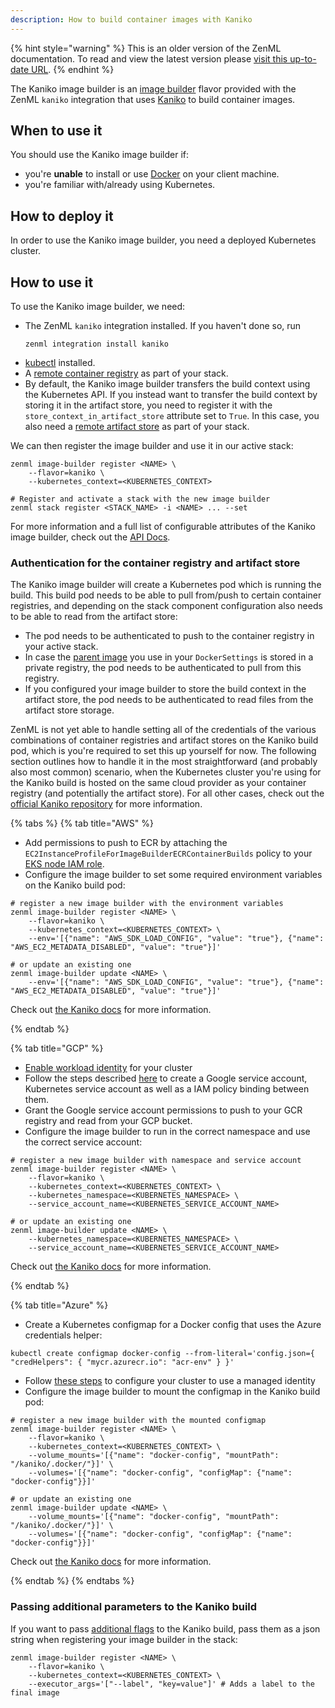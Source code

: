 ```yaml
---
description: How to build container images with Kaniko
---
```


{% hint style="warning" %}
This is an older version of the ZenML documentation. To read and view the latest version please [visit this up-to-date URL](https://docs.zenml.io).
{% endhint %}


The Kaniko image builder is an [image builder](./image-builders.md) flavor provided
with the ZenML `kaniko` integration that uses [Kaniko](https://github.com/GoogleContainerTools/kaniko)
to build container images.

## When to use it

You should use the Kaniko image builder if:
* you're **unable** to install or use [Docker](https://www.docker.com) on your client machine.
* you're familiar with/already using Kubernetes.

## How to deploy it

In order to use the Kaniko image builder, you need a deployed Kubernetes cluster.

## How to use it

To use the Kaniko image builder, we need:

* The ZenML `kaniko` integration installed. If you haven't done so, run 
    ```shell
    zenml integration install kaniko
    ```
* [kubectl](https://kubernetes.io/docs/tasks/tools/#kubectl) installed.
* A [remote container registry](../container-registries/container-registries.md) 
as part of your stack.
* By default, the Kaniko image builder transfers the build context using the
Kubernetes API. If you instead want to transfer the build context by storing it in the artifact
store, you need to register it with the `store_context_in_artifact_store` attribute set to `True`.
In this case, you also need a [remote artifact store](../artifact-stores/artifact-stores.md)
as part of your stack.

We can then register the image builder and use it in our active stack:
```shell
zenml image-builder register <NAME> \
    --flavor=kaniko \
    --kubernetes_context=<KUBERNETES_CONTEXT>

# Register and activate a stack with the new image builder
zenml stack register <STACK_NAME> -i <NAME> ... --set
```

For more information and a full list of configurable attributes of the Kaniko image builder,
check out the [API Docs](https://apidocs.zenml.io/latest/integration_code_docs/integrations-kaniko/#zenml.integrations.kaniko.image_builders.kaniko_image_builder.KanikoImageBuilder).

### Authentication for the container registry and artifact store

The Kaniko image builder will create a Kubernetes pod which is running the build. This build
pod needs to be able to pull from/push to certain container registries, and depending on the
stack component configuration also needs to be able to read from the artifact store:
* The pod needs to be authenticated to push to the container registry in your active stack.
* In case the [parent image](../../starter-guide/production-fundamentals/containerization.md#using-a-pre-built-parent-image)
you use in your `DockerSettings` is stored in a private registry, the pod needs to be authenticated to pull from
this registry.
* If you configured your image builder to store the build context in the artifact store, the
pod needs to be authenticated to read files from the artifact store storage.

ZenML is not yet able to handle setting all of the credentials of the various combinations of
container registries and artifact stores on the Kaniko build pod, which is you're required to set
this up yourself for now. The following section outlines how to handle it in the most straightforward
(and probably also most common) scenario, when the Kubernetes cluster you're using for the
Kaniko build is hosted on the same cloud provider as your container registry (and potentially
the artifact store). For all other cases, check out the
[official Kaniko repository](https://github.com/GoogleContainerTools/kaniko) for more information.

{% tabs %}
{% tab title="AWS" %}

* Add permissions to push to ECR by attaching the `EC2InstanceProfileForImageBuilderECRContainerBuilds` policy to your
[EKS node IAM role](https://docs.aws.amazon.com/eks/latest/userguide/create-node-role.html).
* Configure the image builder to set some required environment variables on the Kaniko build pod:
```shell
# register a new image builder with the environment variables
zenml image-builder register <NAME> \
    --flavor=kaniko \
    --kubernetes_context=<KUBERNETES_CONTEXT> \
    --env='[{"name": "AWS_SDK_LOAD_CONFIG", "value": "true"}, {"name": "AWS_EC2_METADATA_DISABLED", "value": "true"}]'

# or update an existing one
zenml image-builder update <NAME> \
    --env='[{"name": "AWS_SDK_LOAD_CONFIG", "value": "true"}, {"name": "AWS_EC2_METADATA_DISABLED", "value": "true"}]'
```

Check out [the Kaniko docs](https://github.com/GoogleContainerTools/kaniko#pushing-to-amazon-ecr) for
more information.

{% endtab %}

{% tab title="GCP" %}

* [Enable workload identity](https://cloud.google.com/kubernetes-engine/docs/how-to/workload-identity#enable_on_cluster) for your cluster
* Follow the steps described [here](https://cloud.google.com/kubernetes-engine/docs/how-to/workload-identity#authenticating_to)
to create a Google service account, Kubernetes service account as well as a IAM policy binding between them.
* Grant the Google service account permissions to push to your GCR registry and read from your GCP bucket.
* Configure the image builder to run in the correct namespace and use the correct service account:
```shell
# register a new image builder with namespace and service account
zenml image-builder register <NAME> \
    --flavor=kaniko \
    --kubernetes_context=<KUBERNETES_CONTEXT> \
    --kubernetes_namespace=<KUBERNETES_NAMESPACE> \
    --service_account_name=<KUBERNETES_SERVICE_ACCOUNT_NAME>

# or update an existing one
zenml image-builder update <NAME> \
    --kubernetes_namespace=<KUBERNETES_NAMESPACE> \
    --service_account_name=<KUBERNETES_SERVICE_ACCOUNT_NAME>
```

Check out [the Kaniko docs](https://github.com/GoogleContainerTools/kaniko#pushing-to-google-gcr) for
more information.

{% endtab %}

{% tab title="Azure" %}

* Create a Kubernetes configmap for a Docker config that uses the Azure credentials helper:
```shell
kubectl create configmap docker-config --from-literal='config.json={ "credHelpers": { "mycr.azurecr.io": "acr-env" } }'
```
* Follow [these steps](https://learn.microsoft.com/en-us/azure/aks/use-managed-identity) to configure your
cluster to use a managed identity
* Configure the image builder to mount the configmap in the Kaniko build pod:
```shell
# register a new image builder with the mounted configmap
zenml image-builder register <NAME> \
    --flavor=kaniko \
    --kubernetes_context=<KUBERNETES_CONTEXT> \
    --volume_mounts='[{"name": "docker-config", "mountPath": "/kaniko/.docker/"}]' \
    --volumes='[{"name": "docker-config", "configMap": {"name": "docker-config"}}]'

# or update an existing one
zenml image-builder update <NAME> \
    --volume_mounts='[{"name": "docker-config", "mountPath": "/kaniko/.docker/"}]' \
    --volumes='[{"name": "docker-config", "configMap": {"name": "docker-config"}}]'
```

Check out [the Kaniko docs](https://github.com/GoogleContainerTools/kaniko#pushing-to-azure-container-registry) for
more information.

{% endtab %}
{% endtabs %}


### Passing additional parameters to the Kaniko build

If you want to pass [additional flags](https://github.com/GoogleContainerTools/kaniko#additional-flags)
to the Kaniko build, pass them as a json string when registering your image builder in the stack:
```shell
zenml image-builder register <NAME> \
    --flavor=kaniko \
    --kubernetes_context=<KUBERNETES_CONTEXT> \
    --executor_args='["--label", "key=value"]' # Adds a label to the final image
```

